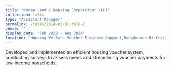 ```yaml
---
title: "Korea Land & Housing Corporation (LH)"
collection: talks
type: "Assistant Manager"
permalink: /talks/2014-02-01-talk-2
venue: ""
display_date: "Feb 2022 - Aug 2024"
location: "Housing Welfare Voucher Business Support,Dongdaemun District, Seoul, South Korea"
---
```


Developed and implemented an efficient housing voucher system, conducting surveys to assess needs and streamlining voucher payments for low-income households.
